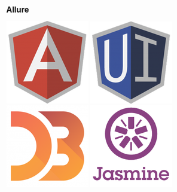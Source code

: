 ## Allure

![angular](img/angular.png)
![angular-ui](img/angular-ui.png)
![d3](img/d3js.png)
![jasmine](img/jasmine.png)